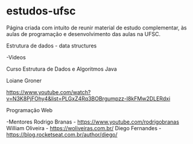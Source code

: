 # estudos-ufsc
Página criada com intuito de reunir material de estudo complementar, às aulas de programação e desenvolvimento das aulas na UFSC.

Estrutura de dados - data structures

-Videos

Curso Estrutura de Dados e Algoritmos Java

Loiane Groner

https://www.youtube.com/watch?v=N3K8PjFOhy4&list=PLGxZ4Rq3BOBrgumpzz-l8kFMw2DLERdxi

Programação Web

-Mentores
Rodrigo Branas - https://www.youtube.com/rodrigobranas
William Oliveira - https://woliveiras.com.br/
Diego Fernandes - https://blog.rocketseat.com.br/author/diego/
